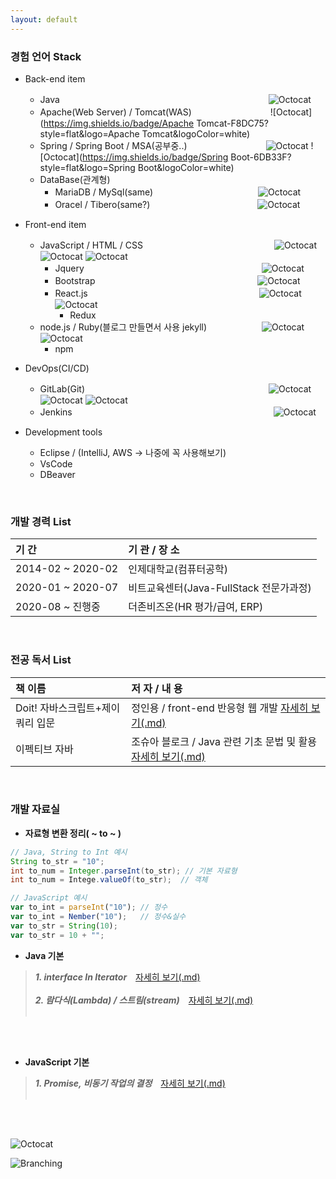 ```yaml
---
layout: default
---
```

<!-- MarkDown 텍스트 예시 : Text can be **bold**, _italic_, or ~~strikethrough~~. -->
<!-- stack 뱃지 가져오는 사이트 참조 : https://simpleicons.org/ -->
### **경험 언어 Stack**
- Back-end item
  - Java 　　　　　　　　　　　　　　　　　　 　 　　　　![Octocat](https://img.shields.io/badge/JAVA-007396?style=flat&logo=java&logoColor=white)
  - Apache(Web Server) / Tomcat(WAS)　　　　　　　　　![Octocat](https://img.shields.io/badge/Apache Tomcat-F8DC75?style=flat&logo=Apache Tomcat&logoColor=white)
  - Spring / Spring Boot / MSA(공부중..)　　　　　　　　　![Octocat](https://img.shields.io/badge/Spring-6DB33F?style=flat&logo=Spring&logoColor=white) ![Octocat](https://img.shields.io/badge/Spring Boot-6DB33F?style=flat&logo=Spring Boot&logoColor=white)
  - DataBase(관계형)
    - MariaDB / MySql(same)　　　　　　　　　　　　![Octocat](https://img.shields.io/badge/MariaDB-003545?style=flat&logo=MariaDB&logoColor=white)
    - Oracel / Tibero(same?)　　　　　　　 　　　　　![Octocat](https://img.shields.io/badge/Oracle-F80000?style=flat&logo=Oracle&logoColor=white)
- Front-end item
  - JavaScript / HTML / CSS　　　　　　　　　　　　　　　![Octocat](https://img.shields.io/badge/JavaScript-F7DF1E?style=flat&logo=JavaScript&logoColor=white) ![Octocat](https://img.shields.io/badge/HTML5-E34F26?style=flat&logo=HTML5&logoColor=white) ![Octocat](https://img.shields.io/badge/CSS3-1572B6?style=flat&logo=CSS3&logoColor=white)
    - Jquery　　　　　　　　　　　　　　　 　　　　　![Octocat](https://img.shields.io/badge/jQuery-0769AD?style=flat&logo=jQuery&logoColor=white)
    - Bootstrap　　　　　　　　　　　　　    　 　　　　![Octocat](https://img.shields.io/badge/Bootstrap-7952B3?style=flat&logo=Bootstrap&logoColor=white)
    - React.js　　　　　　　　　　　　　　    　 　　　　![Octocat](https://img.shields.io/badge/React-61DAFB?style=flat&logo=React&logoColor=white) ![Octocat](https://img.shields.io/badge/Redux-764ABC?style=flat&logo=Redux&logoColor=white)
      - Redux
  - node.js / Ruby(블로그 만들면서 사용 jekyll)　　 　　　　![Octocat](https://img.shields.io/badge/Node.js-339933?style=flat&logo=Node.js&logoColor=white) ![Octocat](https://img.shields.io/badge/Ruby-CC342D?style=flat&logo=Ruby&logoColor=white)
    - npm
- DevOps(CI/CD)
  - GitLab(Git)　　　　　　　　　　　　　　　　　　　　　![Octocat](https://img.shields.io/badge/GitLab-FC6D26?style=flat&logo=GitLab&logoColor=white) ![Octocat](https://img.shields.io/badge/GitHub-181717?style=flat&logo=GitHub&logoColor=white) ![Octocat](https://img.shields.io/badge/Git-F05032?style=flat&logo=Git&logoColor=white)
  - Jenkins　　　　　　　　　　　　　　　　　　　　　　　![Octocat](https://img.shields.io/badge/Jenkins-D24939?style=flat&logo=Jenkins&logoColor=white)

- Development tools
  - Eclipse  /  (IntelliJ, AWS -> 나중에 꼭 사용해보기)
  - VsCode
  - DBeaver

<br/>

### **개발 경력 List**

| 기 간             | 기 관 / 장 소                          |
|:------------------|:--------------------------------------|
| 2014-02 ~ 2020-02 | 인제대학교(컴퓨터공학)                 |
| 2020-01 ~ 2020-07 | 비트교육센터(Java-FullStack 전문가과정)|
| 2020-08 ~ 진행중  | 더존비즈온(HR 평가/급여, ERP)          |

<br/>

### **전공 독서 List**

| 책 이름                         | 저 자 / 내 용                                     |
|:-------------------------------|:--------------------------------------------------|
| Doit! 자바스크립트+제이쿼리 입문 | 정인용 / front-end 반응형 웹 개발 [자세히 보기(.md)](./subpages/book1.html)                 |
| 이펙티브 자바                   | 조슈아 블로크 / Java 관련 기초 문법 및 활용 [자세히 보기(.md)](./reference-page1.html)        |

<br/>

### **개발 자료실**

* **자료형 변환 정리( ~ to ~ )**

```java
// Java, String to Int 예시
String to_str = "10";
int to_num = Integer.parseInt(to_str); // 기본 자료형
int to_num = Intege.valueOf(to_str);  // 객체
```
```js
// JavaScript 예시
var to_int = parseInt("10"); // 정수
var to_int = Nember("10");   // 정수&실수
var to_str = String(10);
var to_str = 10 + "";
```

* **Java 기본**
> ***1. interface In Iterator***　[자세히 보기(.md)](./subpages/another-page_back1.html)<br/><br/>
> ***2. 람다식(Lambda) / 스트림(stream)***　[자세히 보기(.md)](./subpages/another-page_back2.html)<br/><br/>

<br/><br/>

* **JavaScript 기본**
> ***1. Promise, 비동기 작업의 결정***　[자세히 보기(.md)](./subpages/another-page_front1.html)<br/><br/>


<br/><br/>

![Octocat](https://github.githubassets.com/images/icons/emoji/octocat.png)

![Branching](https://guides.github.com/activities/hello-world/branching.png)

